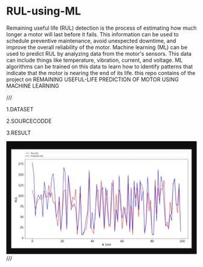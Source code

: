 # RUL-using-ML
Remaining useful life (RUL) detection is the process of estimating how much longer a motor will last before it fails. This information can be used to schedule preventive maintenance, avoid unexpected downtime, and improve the overall reliability of the motor.
Machine learning (ML) can be used to predict RUL by analyzing data from the motor's sensors. This data can include things like temperature, vibration, current, and voltage. ML algorithms can be trained on this data to learn how to identify patterns that indicate that the motor is nearing the end of its life.
this repo contains of the project on 
REMAINING USEFUL-LIFE PREDICTION OF MOTOR USING MACHINE LEARNING

///

1.DATASET

2.SOURCECODDE

3.RESULT

![test](./RUL-result.jpg)
///
